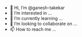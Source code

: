 - 👋 Hi, I’m @ganesh-takekar
- 👀 I’m interested in ...
- 🌱 I’m currently learning ...
- 💞️ I’m looking to collaborate on ...
- 📫 How to reach me ...

<!---
ganesh-takekar/ganesh-takekar is a ✨ special ✨ repository because its `README.md` (this file) appears on your GitHub profile.
You can click the Preview link to take a look at your changes.
--->

